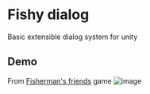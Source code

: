 # Fishy dialog

Basic extensible dialog system for unity

## Demo
From [Fisherman's friends](https://github.com/Fisherman-s-Friends/Fisherman-s-Friends) game
![image](https://github.com/jaakop/FishyDialog/assets/10682098/f9cd805c-5275-42ec-960b-5109d41970df)
